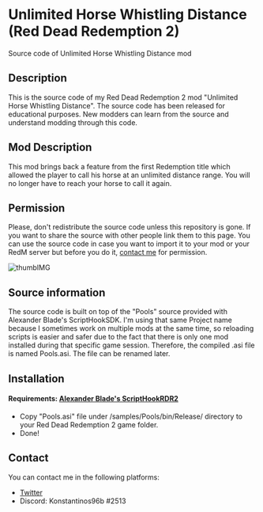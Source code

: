 # Unlimited Horse Whistling Distance (Red Dead Redemption 2)
Source code of Unlimited Horse Whistling Distance mod

## Description
This is the source code of my Red Dead Redemption 2 mod "Unlimited Horse Whistling Distance". The source code has been released for educational purposes. New modders can learn from the source and understand modding through this code.

## Mod Description
This mod brings back a feature from the first Redemption title which allowed the player to call his horse at an unlimited distance range.
You will no longer have to reach your horse to call it again.

## Permission
Please, don't redistribute the source code unless this repository is gone. If you want to share the source with other people link them to this page. You can use the source code in case you want to import it to your mod or your RedM server but before you do it, [contact me](https://github.com/KonstantinosTourtsakis/Playable-Piano-RDR2-#contact) for permission.

![thumbIMG](https://raw.githubusercontent.com/KonstantinosTourtsakis/Playable-Piano-RDR2-/main/screens/PlayablePiano.png)

## Source information
The source code is built on top of the "Pools" source provided with Alexander Blade's ScriptHookSDK. I'm using that same Project name because I sometimes work on multiple mods at the same time, so reloading scripts is easier and safer due to the fact that there is only one mod installed during that specific game session. Therefore, the compiled .asi file is named Pools.asi. The file can be renamed later.

## Installation
#### Requirements: [Alexander Blade's ScriptHookRDR2](http://www.dev-c.com/rdr2/scripthookrdr2/)
- Copy "Pools.asi" file under /samples/Pools/bin/Release/ directory to your Red Dead Redemption 2 game folder.
- Done!

## Contact
You can contact me in the following platforms:
- [Twitter](https://twitter.com/konstantinos96b)
- Discord: Konstantinos96b #2513
